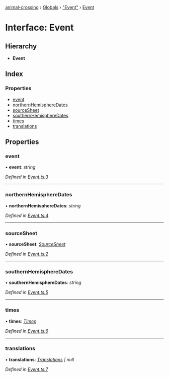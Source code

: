 [animal-crossing](../README.md) › [Globals](../globals.md) › ["Event"](../modules/_event_.md) › [Event](_event_.event.md)

# Interface: Event

## Hierarchy

* **Event**

## Index

### Properties

* [event](_event_.event.md#event)
* [northernHemisphereDates](_event_.event.md#northernhemispheredates)
* [sourceSheet](_event_.event.md#sourcesheet)
* [southernHemisphereDates](_event_.event.md#southernhemispheredates)
* [times](_event_.event.md#times)
* [translations](_event_.event.md#translations)

## Properties

###  event

• **event**: *string*

*Defined in [Event.ts:3](https://github.com/Norviah/animal-crossing/blob/415ee2a/module/types/Event.ts#L3)*

___

###  northernHemisphereDates

• **northernHemisphereDates**: *string*

*Defined in [Event.ts:4](https://github.com/Norviah/animal-crossing/blob/415ee2a/module/types/Event.ts#L4)*

___

###  sourceSheet

• **sourceSheet**: *[SourceSheet](../enums/_event_.sourcesheet.md)*

*Defined in [Event.ts:2](https://github.com/Norviah/animal-crossing/blob/415ee2a/module/types/Event.ts#L2)*

___

###  southernHemisphereDates

• **southernHemisphereDates**: *string*

*Defined in [Event.ts:5](https://github.com/Norviah/animal-crossing/blob/415ee2a/module/types/Event.ts#L5)*

___

###  times

• **times**: *[Times](../enums/_event_.times.md)*

*Defined in [Event.ts:6](https://github.com/Norviah/animal-crossing/blob/415ee2a/module/types/Event.ts#L6)*

___

###  translations

• **translations**: *[Translations](_event_.translations.md) | null*

*Defined in [Event.ts:7](https://github.com/Norviah/animal-crossing/blob/415ee2a/module/types/Event.ts#L7)*
